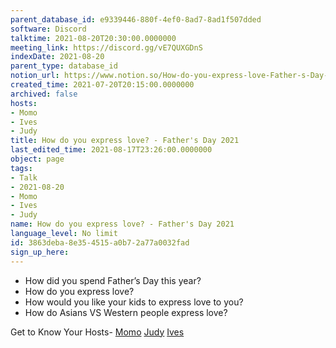 ```yaml
---
parent_database_id: e9339446-880f-4ef0-8ad7-8ad1f507dded
software: Discord
talktime: 2021-08-20T20:30:00.0000000
meeting_link: https://discord.gg/vE7QUXGDnS
indexDate: 2021-08-20
parent_type: database_id
notion_url: https://www.notion.so/How-do-you-express-love-Father-s-Day-2021-3863deba8e354515a0b72a77a0032fad
created_time: 2021-07-20T20:15:00.0000000
archived: false
hosts:
- Momo
- Ives
- Judy
title: How do you express love? - Father's Day 2021
last_edited_time: 2021-08-17T23:26:00.0000000
object: page
tags:
- Talk
- 2021-08-20
- Momo
- Ives
- Judy
name: How do you express love? - Father's Day 2021
language_level: No limit
id: 3863deba-8e35-4515-a0b7-2a77a0032fad
sign_up_here: 
---
```


   - How did you spend Father’s Day this year?
   - How do you express love?
   - How would you like your kids to express love to you?
   - How do Asians VS Western people express love? 

Get to Know Your Hosts-
[Momo](/23f0f26c7f1547c0b08477c0c6f1f461)
[Judy](/d7df8bdfae994fc1a37a32b73806247f)
[Ives](/80871d292cbd411da0b1ab74bb5bccfd)




